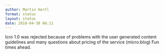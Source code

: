 ```yaml
---
author: Martin Hartl
format: status
layout: status
date: 2018-04-30 06:11
---
```

Icro 1.0 was rejected because of problems with the user generated content guidelines and many questions about pricing of the service (micro.blog)
Fun times ahead. 